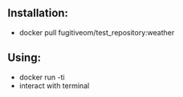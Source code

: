 Installation:
- 
* docker pull fugitiveom/test_repository:weather

Using:
-
* docker run -ti <image>
* interact with terminal